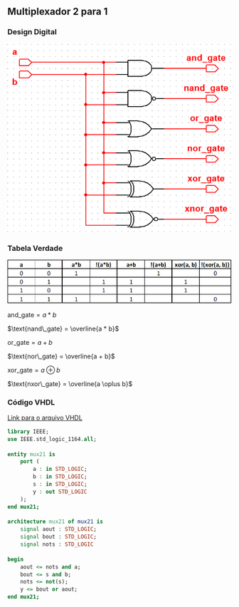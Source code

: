 ## Multiplexador 2 para 1

### Design Digital

![gates2](imgs/gates2.png)

### Tabela Verdade

![tabela verdade](imgs/tabela-verdade.png)

$\text{and\_gate} = a * b$

$\text{nand\_gate} = \overline{a * b}$

$\text{or\_gate} = a + b$

$\text{nor\_gate} = \overline{a + b}$

$\text{xor\_gate} = a \oplus b$

$\text{nxor\_gate} = \overline{a \oplus b}$

### Código VHDL

[Link para o arquivo VHDL](/vhds/mux_2-to-1/mux21.vhd)

```VHDL
library IEEE;
use IEEE.std_logic_1164.all;

entity mux21 is
	port (
		a : in STD_LOGIC;
		b : in STD_LOGIC;
		s : in STD_LOGIC;
		y : out STD_LOGIC
	);
end mux21;

architecture mux21 of mux21 is
	signal aout : STD_LOGIC;
	signal bout : STD_LOGIC;
	signal nots : STD_LOGIC

begin
	aout <= nots and a;
	bout <= s and b;
	nots <= not(s);
	y <= bout or aout;
end mux21;
```